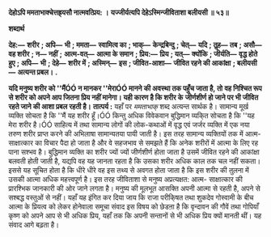 **देहोऽपि ममताभाक्चेत्तह्र्यसौ नात्मवत्प्रिय: ।** **यज्जीर्यत्यपि देहेऽस्मिन्जीविताशा बलीयसी ॥ ५३॥** 

**शब्दार्थ** 

**देह:—** **शरीर** **; अपि—** **भी** **; ममता—** **स्वामित्व का** **; भाक्—** **केन्द्रबिन्दु** **; चेत्—** **यदि** **; तॢह—** **तब** **; असौ—** **वह शरीर** **; न—** **नहीं** **;** **आत्म-वत्—** **आत्मा के समान** **; प्रिय:—** **प्रिय** **; यत्—** **क्योंकि** **; जीर्यति—** **वृद्ध होते हुए** **; अपि—** **भी** **; देहे—** **शरीर में** **; अस्मिन्—** **इस** **; जीवित-आशा—** **जीवित रहने की आकांक्षा** **; बलीयसी—** **अत्यन्त प्रबल।** **.** 

**यदि मनुष्य शरीर को ''मैंÓÓ न मानकर ''मेराÓÓ मानने की अवस्था तक पहुँच जाता है, तो** **वह निश्चित रूप से शरीर को अपने आप जितना प्रिय नहीं मानेगा। यही कारण है कि शरीर के** **जीर्णशीर्ण हो जाने पर भी जीवित रहते जाने की आशा प्रबल रहती है।** **तात्पर्य :** यहाँ पर *ममताभाक्* शब्द अत्यन्त सार्थक है। सामान्य मूर्ख व्यक्ति सोचता है कि ''मैं यह शरीर हूँ।ÓÓ किन्तु अधिक विवेकवान बुद्धिमान व्यकि्त सोचता है कि ''यह मेरा शरीर है।ÓÓ साहित्य में तथा सामान्य लोगों की लोक-कथाओं में वृद्ध एवं जर्जर व्यक्ति में एक नया तरुण शरीर प्राप्त करने की अभिलाषा सामान्यतया पायी जाती है। इस तरह सामान्य व्यक्तियों तक में आत्म-साक्षात्कार का विचार पैदा हो जाता है और वे सहजभाव से समझते हैं कि अनेक शरीरों में आत्मा के लिए रह पाना सश्भव है। बुद्धिमान व्यक्ति का शरीर ज्यों ज्यों जीर्णशीर्ण होता जाता है उसमें जीवित रहने की आकांक्षा बलवती होती जाती है, यद्यपि वह यह जानता रहता है कि उसका शरीर अधिक काल तक चल नहीं सकता। इससे यह सूचित होता है कि धीरे धीरे वह इस तथ्य से अवगत होता जाता है कि इस शरीर की तुलना में उसकी आत्मा अधिक महत्त्वपूर्ण है। इस तरह जीविताशा से मनुष्य अप्रत्यक्षत: आत्म- साक्षात्कार की प्रारश्भिक जानकारी की ओर जाने लगता है। मनुष्य की मूलभूत आसक्ति अपनी आत्मा से रहती है, अपने से सश्बद्ध वस्तुओं से नहीं। यहाँ यह इंगित कर दिया जाय कि राजा परीकि्षत तथा शुकदेव गोस्वामी के बीच आत्मा के प्रियत्व को लेकर होनेवाला समूचा संवाद इस विषय को छेडऩा है कि वृन्दावन की गौवें तथा गोपियाँ कृष्ण को अपने आप से भी अधिक प्रिय, यहाँ तक कि अपनी सन्तानों से भी अधिक प्रिय क्यों मानती थीं। यह संवाद आगे बढ़ता है।  